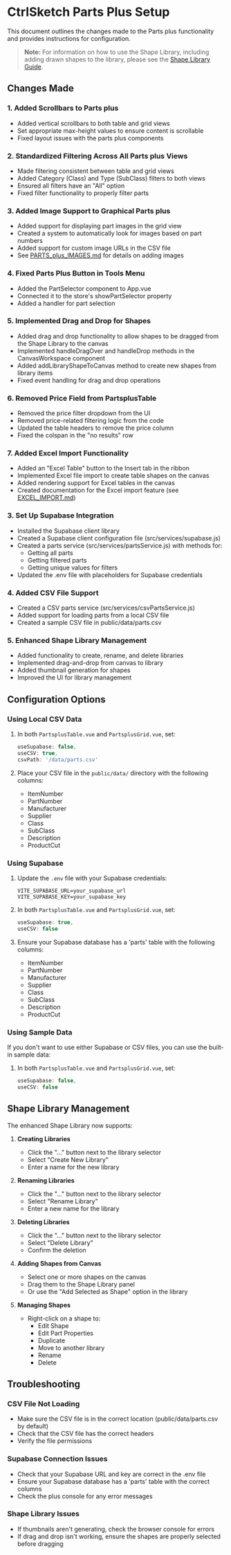# CtrlSketch Parts Plus Setup

This document outlines the changes made to the Parts plus functionality and provides instructions for configuration.

> **Note:** For information on how to use the Shape Library, including adding drawn shapes to the library, please see the [Shape Library Guide](./SHAPE_LIBRARY_GUIDE.md).

## Changes Made

### 1. Added Scrollbars to Parts plus
- Added vertical scrollbars to both table and grid views
- Set appropriate max-height values to ensure content is scrollable
- Fixed layout issues with the parts plus components

### 2. Standardized Filtering Across All Parts plus Views
- Made filtering consistent between table and grid views
- Added Category (Class) and Type (SubClass) filters to both views
- Ensured all filters have an "All" option
- Fixed filter functionality to properly filter parts

### 3. Added Image Support to Graphical Parts plus
- Added support for displaying part images in the grid view
- Created a system to automatically look for images based on part numbers
- Added support for custom image URLs in the CSV file
- See [PARTS_plus_IMAGES.md](./PARTS_plus_IMAGES.md) for details on adding images

### 4. Fixed Parts Plus Button in Tools Menu
- Added the PartSelector component to App.vue
- Connected it to the store's showPartSelector property
- Added a handler for part selection

### 5. Implemented Drag and Drop for Shapes
- Added drag and drop functionality to allow shapes to be dragged from the Shape Library to the canvas
- Implemented handleDragOver and handleDrop methods in the CanvasWorkspace component
- Added addLibraryShapeToCanvas method to create new shapes from library items
- Fixed event handling for drag and drop operations

### 6. Removed Price Field from PartsplusTable
- Removed the price filter dropdown from the UI
- Removed price-related filtering logic from the code
- Updated the table headers to remove the price column
- Fixed the colspan in the "no results" row

### 7. Added Excel Import Functionality
- Added an "Excel Table" button to the Insert tab in the ribbon
- Implemented Excel file import to create table shapes on the canvas
- Added rendering support for Excel tables in the canvas
- Created documentation for the Excel import feature (see [EXCEL_IMPORT.md](./EXCEL_IMPORT.md))

### 3. Set Up Supabase Integration
- Installed the Supabase client library
- Created a Supabase client configuration file (src/services/supabase.js)
- Created a parts service (src/services/partsService.js) with methods for:
  - Getting all parts
  - Getting filtered parts
  - Getting unique values for filters
- Updated the .env file with placeholders for Supabase credentials

### 4. Added CSV File Support
- Created a CSV parts service (src/services/csvPartsService.js)
- Added support for loading parts from a local CSV file
- Created a sample CSV file in public/data/parts.csv

### 5. Enhanced Shape Library Management
- Added functionality to create, rename, and delete libraries
- Implemented drag-and-drop from canvas to library
- Added thumbnail generation for shapes
- Improved the UI for library management

## Configuration Options

### Using Local CSV Data

1. In both `PartsplusTable.vue` and `PartsplusGrid.vue`, set:
   ```javascript
   useSupabase: false,
   useCSV: true,
   csvPath: '/data/parts.csv'
   ```

2. Place your CSV file in the `public/data/` directory with the following columns:
   - ItemNumber
   - PartNumber
   - Manufacturer
   - Supplier
   - Class
   - SubClass
   - Description
   - ProductCut

### Using Supabase

1. Update the `.env` file with your Supabase credentials:
   ```
   VITE_SUPABASE_URL=your_supabase_url
   VITE_SUPABASE_KEY=your_supabase_key
   ```

2. In both `PartsplusTable.vue` and `PartsplusGrid.vue`, set:
   ```javascript
   useSupabase: true,
   useCSV: false
   ```

3. Ensure your Supabase database has a 'parts' table with the following columns:
   - ItemNumber
   - PartNumber
   - Manufacturer
   - Supplier
   - Class
   - SubClass
   - Description
   - ProductCut

### Using Sample Data

If you don't want to use either Supabase or CSV files, you can use the built-in sample data:

1. In both `PartsplusTable.vue` and `PartsplusGrid.vue`, set:
   ```javascript
   useSupabase: false,
   useCSV: false
   ```

## Shape Library Management

The enhanced Shape Library now supports:

1. **Creating Libraries**
   - Click the "..." button next to the library selector
   - Select "Create New Library"
   - Enter a name for the new library

2. **Renaming Libraries**
   - Click the "..." button next to the library selector
   - Select "Rename Library"
   - Enter a new name for the library

3. **Deleting Libraries**
   - Click the "..." button next to the library selector
   - Select "Delete Library"
   - Confirm the deletion

4. **Adding Shapes from Canvas**
   - Select one or more shapes on the canvas
   - Drag them to the Shape Library panel
   - Or use the "Add Selected as Shape" option in the library

5. **Managing Shapes**
   - Right-click on a shape to:
     - Edit Shape
     - Edit Part Properties
     - Duplicate
     - Move to another library
     - Rename
     - Delete

## Troubleshooting

### CSV File Not Loading
- Make sure the CSV file is in the correct location (public/data/parts.csv by default)
- Check that the CSV file has the correct headers
- Verify the file permissions

### Supabase Connection Issues
- Check that your Supabase URL and key are correct in the .env file
- Ensure your Supabase database has a 'parts' table with the correct columns
- Check the plus console for any error messages

### Shape Library Issues
- If thumbnails aren't generating, check the browser console for errors
- If drag and drop isn't working, ensure the shapes are properly selected before dragging